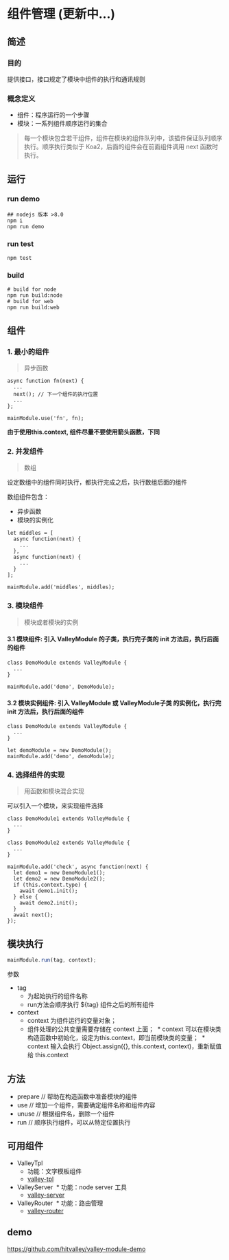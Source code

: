 # 组件管理 (更新中...)

## 简述

### 目的

提供接口，接口规定了模块中组件的执行和通讯规则

### 概念定义

* 组件：程序运行的一个步骤
* 模块：一系列组件顺序运行的集合

> 每一个模块包含若干组件，组件在模块的组件队列中，该插件保证队列顺序执行。顺序执行类似于 Koa2，后面的组件会在前面组件调用 next 函数时执行。

## 运行

### run demo

```
## nodejs 版本 >8.0
npm i
npm run demo
```

### run test

```
npm test
```

### build

```
# build for node
npm run build:node
# build for web
npm run build:web
```

## 组件

### 1. 最小的组件
> 异步函数

```
async function fn(next) {
  ...
  next(); // 下一个组件的执行位置
  ...
};

mainModule.use('fn', fn);
```

**由于使用this.context, 组件尽量不要使用箭头函数，下同**

### 2. 并发组件
> 数组

设定数组中的组件同时执行，都执行完成之后，执行数组后面的组件

数组组件包含：

* 异步函数
* 模块的实例化

```
let middles = [
  async function(next) {
    ...
  },
  async function(next) {
    ...
  }
];

mainModule.add('middles', middles);
```

### 3. 模块组件
> 模块或者模块的实例

#### 3.1 模块组件: 引入 ValleyModule 的子类，执行完子类的 init 方法后，执行后面的组件

```
class DemoModule extends ValleyModule {
  ...
}

mainModule.add('demo', DemoModule);
```

#### 3.2 模块实例组件: 引入 ValleyModule 或 ValleyModule子类 的实例化，执行完 init 方法后，执行后面的组件

```
class DemoModule extends ValleyModule {
  ...
}

let demoModule = new DemoModule();
mainModule.add('demo', demoModule);
```

### 4. 选择组件的实现
> 用函数和模块混合实现

可以引入一个模块，来实现组件选择

```
class DemoModule1 extends ValleyModule {
  ...
}

class DemoModule2 extends ValleyModule {
  ...
}

mainModule.add('check', async function(next) {
  let demo1 = new DemoModule1();
  let demo2 = new DemoModule2();
  if (this.context.type) {
    await demo1.init();
  } else {
    await demo2.init();
  }
  await next();
});
```

## 模块执行

```javascript
mainModule.run(tag, context);
```

参数
* tag
  * 为起始执行的组件名称
  * run方法会顺序执行 ${tag} 组件之后的所有组件
* context
  * context 为组件运行的变量对象；
  * 组件处理的公共变量需要存储在 context 上面；
  * context 可以在模块类构造函数中初始化，设定为this.context，即当前模块类的变量；
  * context 输入会执行 Object.assign({}, this.context, context)，重新赋值给 this.context

## 方法

* prepare // 帮助在构造函数中准备模块的组件
* use // 增加一个组件，需要确定组件名称和组件内容
* unuse // 根据组件名，删除一个组件
* run // 顺序执行组件，可以从特定位置执行

## 可用组件

* ValleyTpl
  * 功能：文字模板组件
  * [valley-tpl](https://github.com/hitvalley/valley-tpl/blob/master/README.md#%E6%94%AF%E6%8C%81valleymodule)
* ValleyServer
  * 功能：node server 工具
  * [valley-server](https://github.com/hitvalley/valley-server)
* ValleyRouter
  * 功能：路由管理
  * [valley-router](https://github.com/hitvalley/valley-router)

## demo

https://github.com/hitvalley/valley-module-demo
